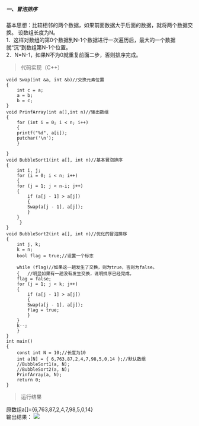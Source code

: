 ##### 一、冒泡排序
基本思想：比较相邻的两个数据，如果前面数据大于后面的数据，就将两个数据交换。
设数组长度为N。<br>
1．这样对数组的第0个数据到N-1个数据进行一次遍历后，最大的一个数据就“沉”到数组第N-1个位置。<br>
2．N=N-1，如果N不为0就重复前面二步，否则排序完成。<br>
> 代码实现（C++）
```
void Swap(int &a, int &b)//交换元素位置
{
    int c = a;
    a = b;
    b = c;
}
void PrinfArray(int a[],int n)//输出数组
{
    for (int i = 0; i < n; i++)
    {
	printf("%d", a[i]);
	putchar('\n');
    }

}
void BubbleSort1(int a[], int n)//基本冒泡排序
{
    int i, j;
    for (i = 0; i < n; i++)
    {
	for (j = 1; j < n-i; j++)
	{
	    if (a[j - 1] > a[j])
	    {
		Swap(a[j - 1], a[j]);
	    }
	}
     }
}
void BubbleSort2(int a[], int n)//优化的冒泡排序
{
    int j, k;
    k = n;
    bool flag = true;//设置一个标志

    while (flag)//如果这一趟发生了交换，则为true，否则为false。
    {	//明显如果有一趟没有发生交换，说明排序已经完成。
	flag = false;
	for (j = 1; j < k; j++)
	{
	    if (a[j - 1] > a[j])
	    {
		Swap(a[j - 1], a[j]);
		flag = true;
	    }
	}
	k--;
    }
}
int main()
{
    const int N = 10;//长度为10
    int a[N] = { 6,763,87,2,4,7,98,5,0,14 };//默认数组
    //BubbleSort1(a, N);
    //BubbleSort2(a, N);
    PrinfArray(a, N);
    return 0;
}
```
> 运行结果
 
 原数组a[]={6,763,87,2,4,7,98,5,0,14}<br>
 输出结果：
![](http://note.youdao.com/yws/public/resource/d4e44ca857176bd6b51ea788a7970c9d/xmlnote/757F7C2CADBD444F91214FD7901F946A/173)


